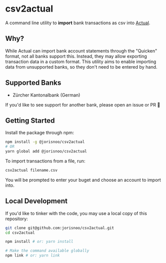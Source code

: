 # csv2actual

A command line utility to **import** bank transactions as csv into [Actual](https://actualbudget.com/).

## Why?

While Actual can import bank account statements through the "Quicken" format, not all banks support this.
Instead, they may allow exporting transaction data in a custom format. 
This utility aims to enable importing data from unsupported banks, so they don't need to be entered by hand.

## Supported Banks

- Zürcher Kantonalbank (German)

If you'd like to see support for another bank, please open an issue or PR 💫

## Getting Started

Install the package through npm:

```bash
npm install -g @jorisnoo/csv2actual
# OR
yarn global add @jorisnoo/csv2actual
```

To import transactions from a file, run:

```bash
csv2actual filename.csv
```

You will be prompted to enter your buget and choose an account to import into.

## Local Development

If you'd like to tinker with the code, you may use a local copy of this repository: 

```bash
git clone git@github.com:jorisnoo/csv2actual.git
cd csv2actual

npm install # or: yarn install

# Make the command available globally
npm link # or: yarn link
```
